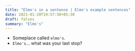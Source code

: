 ```yaml
---
title: "Elmo's in a sentence | Elmo's example sentences"
date: 2021-01-20T19:57:50+05:30
draft: falses
summary: "Elmo's"
---
```

- Someplace called `elmo's`.
- `Elmo's`... what was your last stop?
                 

